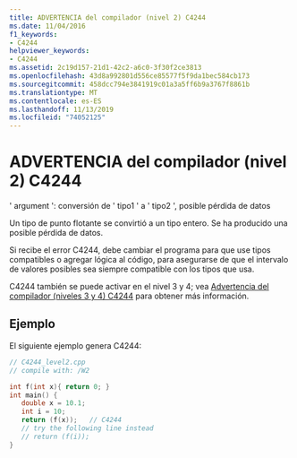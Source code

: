 ```yaml
---
title: ADVERTENCIA del compilador (nivel 2) C4244
ms.date: 11/04/2016
f1_keywords:
- C4244
helpviewer_keywords:
- C4244
ms.assetid: 2c19d157-21d1-42c2-a6c0-3f30f2ce3813
ms.openlocfilehash: 43d8a992801d556ce85577f5f9da1bec584cb173
ms.sourcegitcommit: 458dcc794e3841919c01a3a5ff6b9a3767f8861b
ms.translationtype: MT
ms.contentlocale: es-ES
ms.lasthandoff: 11/13/2019
ms.locfileid: "74052125"
---
```

# <a name="compiler-warning-level-2-c4244"></a>ADVERTENCIA del compilador (nivel 2) C4244

' argument ': conversión de ' tipo1 ' a ' tipo2 ', posible pérdida de datos

Un tipo de punto flotante se convirtió a un tipo entero.  Se ha producido una posible pérdida de datos.

Si recibe el error C4244, debe cambiar el programa para que use tipos compatibles o agregar lógica al código, para asegurarse de que el intervalo de valores posibles sea siempre compatible con los tipos que usa.

C4244 también se puede activar en el nivel 3 y 4; vea [Advertencia del compilador (niveles 3 y 4) C4244](../../error-messages/compiler-warnings/compiler-warning-levels-3-and-4-c4244.md) para obtener más información.

## <a name="example"></a>Ejemplo

El siguiente ejemplo genera C4244:

```cpp
// C4244_level2.cpp
// compile with: /W2

int f(int x){ return 0; }
int main() {
   double x = 10.1;
   int i = 10;
   return (f(x));   // C4244
   // try the following line instead
   // return (f(i));
}
```